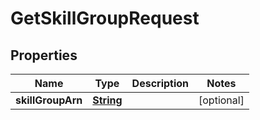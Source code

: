 

# GetSkillGroupRequest


## Properties

| Name | Type | Description | Notes |
|------------ | ------------- | ------------- | -------------|
|**skillGroupArn** | [**String**](String.md) |  |  [optional] |



